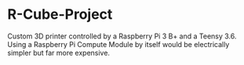 # R-Cube-Project
Custom 3D printer controlled by a Raspberry Pi 3 B+ and a Teensy 3.6. Using a Raspberry Pi Compute Module by itself would be electrically simpler but far more expensive.

